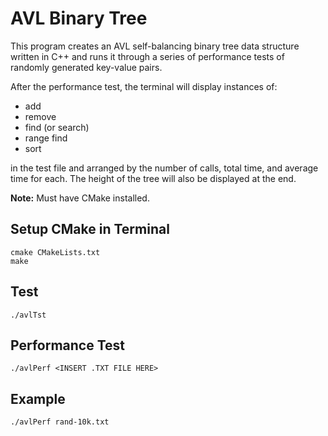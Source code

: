 # AVL Binary Tree

This program creates an AVL self-balancing binary tree data structure written in C++ and runs it through a series of performance tests of randomly generated key-value pairs.

After the performance test, the terminal will display instances of:

- add
- remove
- find (or search)
- range find
- sort

in the test file and arranged by the number of calls, total time, and average time for each. 
The height of the tree will also be displayed at the end.

**Note:** Must have CMake installed.

## Setup CMake in Terminal
```
cmake CMakeLists.txt
make
```

## Test
```
./avlTst
```

## Performance Test
```
./avlPerf <INSERT .TXT FILE HERE>
```

## Example
```
./avlPerf rand-10k.txt
```
